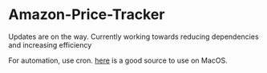 # Amazon-Price-Tracker
Updates are on the way. Currently working towards reducing dependencies and increasing efficiency 


For automation, use cron. [here](https://www.jcchouinard.com/python-automation-with-cron-on-mac/) is a good source to use on MacOS.
